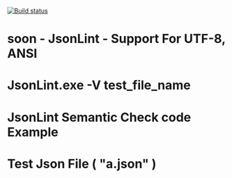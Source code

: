 [![Build status](https://ci.appveyor.com/api/projects/status/56ori3o7534vs89f?svg=true)](https://ci.appveyor.com/project/vztpv/jsonlint)

# soon -  JsonLint - Support For UTF-8, ANSI 

# JsonLint.exe -V test_file_name

# JsonLint Semantic Check code Example

 # Test Json File ( "a.json" )
